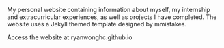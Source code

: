 My personal website containing information about myself, my internship and extracurricular experiences, as well as projects I have completed. The website uses a Jekyll themed template designed by mmistakes.

Access the website at ryanwonghc.github.io
